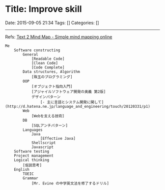 # Title: Improve skill

Date: 2015-09-05 21:34
Tags: []
Categories: []

---

Refs: [Text 2 Mind Map - Simple mind mapping online](http://text2mindmap.com/v4P8mD3)

```
Me
    Software constructing
        General
            [Readable Code]
            [Clean Code]
            [Code Complete]
        Data structures, Algorithm
            [珠玉のプログラミング]
        OOP
            [オブジェクト指向入門]
            [アジャイルソフトウェア開発の奥義 第2版]
            デザインパターン
                [- 主に言語とシステム開発に関して](http://d.hatena.ne.jp/language_and_engineering/touch/20120331/p1)
        Web
            [Webを支える技術]
        DB
            [SQLアンチパターン]
        Languages
            Java
                [Effective Java]
            Shellscript
            Javascript
    Software testing
    Project management
    Logical thinking
        [仮説思考]
    English
        TOEIC
        Grammar
            [Mr. Evine の中学英文法を修了するドリル]
```
